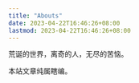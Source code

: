```yaml
---
title: "Abouts"
date: 2023-04-22T16:46:26+08:00
lastmod: 2023-04-22T16:46:26+08:00
---
```


荒诞的世界，离奇的人，无尽的苦恼。

本站文章纯属瞎编。

